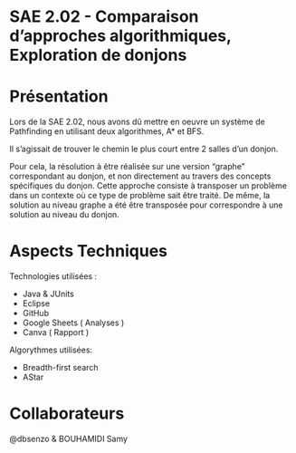 # SAE 2.02 - Comparaison d’approches algorithmiques, Exploration de donjons

# Présentation
Lors de la SAE 2.02, nous avons dû mettre en oeuvre un système de Pathfinding en utilisant deux algorithmes, A* et BFS.

Il s’agissait de trouver le chemin le plus court entre 2 salles d’un donjon. 

Pour cela, la résolution à être réalisée sur une version “graphe” correspondant au donjon, et non directement au travers des concepts spécifiques du donjon. Cette approche consiste à transposer un problème dans un contexte où ce type de problème sait être traité. De même, la solution au niveau graphe a été être transposée pour correspondre à une solution au niveau du donjon.

# Aspects Techniques

Technologies utilisées :
  - Java & JUnits
  - Eclipse
  - GitHub
  - Google Sheets ( Analyses )
  - Canva ( Rapport )
  
Algorythmes utilisées:
  - Breadth-first search
  - AStar

# Collaborateurs
  @dbsenzo & BOUHAMIDI Samy


